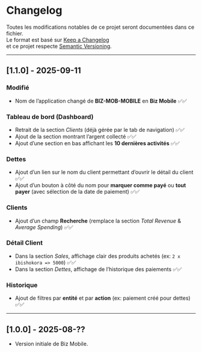 # Changelog

Toutes les modifications notables de ce projet seront documentées dans ce fichier.  
Le format est basé sur [Keep a Changelog](https://keepachangelog.com/fr/1.0.0/)  
et ce projet respecte [Semantic Versioning](https://semver.org/spec/v2.0.0.html).

---

## [1.1.0] - 2025-09-11

### Modifié
- Nom de l’application changé de **BIZ-MOB-MOBILE** en **Biz Mobile** ✅✅

### Tableau de bord (Dashboard)
- Retrait de la section *Clients* (déjà gérée par le tab de navigation) ✅✅
- Ajout de la section montrant l’argent collecté ✅✅
- Ajout d’une section en bas affichant les **10 dernières activités** ✅✅

### Dettes
- Ajout d’un lien sur le nom du client permettant d’ouvrir le détail du client ✅✅
- Ajout d’un bouton à côté du nom pour **marquer comme payé** ou **tout payer** (avec sélection de la date de paiement) ✅✅


### Clients
- Ajout d’un champ **Recherche** (remplace la section *Total Revenue* & *Average Spending*) ✅✅

### Détail Client
- Dans la section *Sales*, affichage clair des produits achetés (ex: `2 x ibishokora => 5000`) ✅✅
- Dans la section *Dettes*, affichage de l’historique des paiements ✅✅

### Historique
- Ajout de filtres par **entité** et par **action** (ex: paiement créé pour dettes) ✅✅

---

## [1.0.0] - 2025-08-??
- Version initiale de Biz Mobile.
